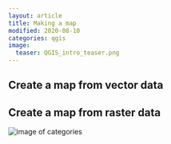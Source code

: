 ```yaml
---
layout: article
title: Making a map
modified: 2020-08-10
categories: qgis
image:
  teaser: QGIS_intro_teaser.png
---
```



## Create a map from vector data


## Create a map from raster data


![image of categories](../../images/day1_dialects.png)
